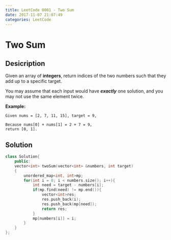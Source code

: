 ```yaml
---
title: LeetCode 0001 - Two Sum
date: 2017-11-07 21:07:49
categories: LeetCode
---
```

# Two Sum #

<!--more-->

## Desicription ##

Given an array of **integers**, return indices of the two numbers such that they add up to a specific target.

You may assume that each input would have ***exactly*** one solution, and you may not use the same element twice.

**Example:**

```
Given nums = [2, 7, 11, 15], target = 9,

Because nums[0] + nums[1] = 2 + 7 = 9,
return [0, 1].
```

## Solution ##

```cpp
class Solution{
    public:
    vector<int> twoSum(vector<int> &numbers, int target)
    {
        unordered_map<int, int>mp;
        for(int i = 0; i < numbers.size(); i++){
            int need = target - numbers[i];
            if(mp.find(need) != mp.end()){
                vector<int>res;
                res.push_back(i);
                res.push_back(mp[need]);
                return res;
            }
            mp[numbers[i]] = i;
        }
    }
};
```